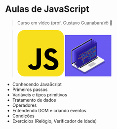 # Aulas de JavaScript
> Curso em vídeo (prof. Gustavo Guanabara):nerd_face: :vulcan_salute:



><img src="imgs/javascript.png" width="150px"> <img src="imgs/prog.jpg"  width="150px">



* Conhecendo JavaScript
* Primeiros passos
* Variáveis e tipos primitivos
* Tratamento de dados
* Operadores
* Entendendo DOM e criando eventos
* Condições
* Exercicios (Relógio, Verificador de Idade)